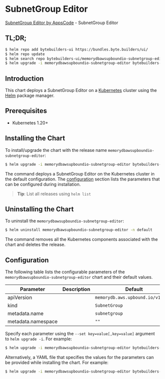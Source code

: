 # SubnetGroup Editor

[SubnetGroup Editor by AppsCode](https://byte.builders) - SubnetGroup Editor

## TL;DR;

```bash
$ helm repo add bytebuilders-ui https://bundles.byte.builders/ui/
$ helm repo update
$ helm search repo bytebuilders-ui/memorydbawsupboundio-subnetgroup-editor --version=v0.4.18
$ helm upgrade -i memorydbawsupboundio-subnetgroup-editor bytebuilders-ui/memorydbawsupboundio-subnetgroup-editor -n default --create-namespace --version=v0.4.18
```

## Introduction

This chart deploys a SubnetGroup Editor on a [Kubernetes](http://kubernetes.io) cluster using the [Helm](https://helm.sh) package manager.

## Prerequisites

- Kubernetes 1.20+

## Installing the Chart

To install/upgrade the chart with the release name `memorydbawsupboundio-subnetgroup-editor`:

```bash
$ helm upgrade -i memorydbawsupboundio-subnetgroup-editor bytebuilders-ui/memorydbawsupboundio-subnetgroup-editor -n default --create-namespace --version=v0.4.18
```

The command deploys a SubnetGroup Editor on the Kubernetes cluster in the default configuration. The [configuration](#configuration) section lists the parameters that can be configured during installation.

> **Tip**: List all releases using `helm list`

## Uninstalling the Chart

To uninstall the `memorydbawsupboundio-subnetgroup-editor`:

```bash
$ helm uninstall memorydbawsupboundio-subnetgroup-editor -n default
```

The command removes all the Kubernetes components associated with the chart and deletes the release.

## Configuration

The following table lists the configurable parameters of the `memorydbawsupboundio-subnetgroup-editor` chart and their default values.

|     Parameter      | Description |                   Default                    |
|--------------------|-------------|----------------------------------------------|
| apiVersion         |             | <code>memorydb.aws.upbound.io/v1beta1</code> |
| kind               |             | <code>SubnetGroup</code>                     |
| metadata.name      |             | <code>subnetgroup</code>                     |
| metadata.namespace |             | <code>""</code>                              |


Specify each parameter using the `--set key=value[,key=value]` argument to `helm upgrade -i`. For example:

```bash
$ helm upgrade -i memorydbawsupboundio-subnetgroup-editor bytebuilders-ui/memorydbawsupboundio-subnetgroup-editor -n default --create-namespace --version=v0.4.18 --set apiVersion=memorydb.aws.upbound.io/v1beta1
```

Alternatively, a YAML file that specifies the values for the parameters can be provided while
installing the chart. For example:

```bash
$ helm upgrade -i memorydbawsupboundio-subnetgroup-editor bytebuilders-ui/memorydbawsupboundio-subnetgroup-editor -n default --create-namespace --version=v0.4.18 --values values.yaml
```
